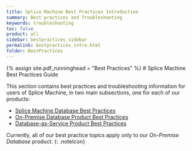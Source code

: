 ```yaml
---
title: Splice Machine Best Practices Introduction
summary: Best practices and Troubleshooting
keywords: troubleshooting
toc: false
product: all
sidebar: bestpractices_sidebar
permalink: bestpractices_intro.html
folder: BestPractices
---
```

<section>
<div class="TopicContent" data-swiftype-index="true" markdown="1">
{% assign site.pdf_runninghead = "Best Practices" %}
# Splice Machine Best Practices Guide

This section contains best practices and troubleshooting information for users of Splice Machine, in two main subsections, one for each of our products:

* [Splice Machine Database Best Practices](bestpractices_database_intro.html)
* [On-Premise Database Product Best Practices](bestpractices_onprem_intro.html)
* [Database-as-Service Product Best Practices](bestpractices_dbaas_intro.html)

Currently, all of our best practice topics apply only to our *On-Premise Database* product.
{: .noteIcon}

</div>
</section>
